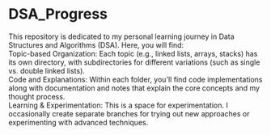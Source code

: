 # DSA_Progress
 This repository is dedicated to my personal learning journey in Data Structures and Algorithms (DSA). Here, you will find:      
 Topic-based Organization: Each topic (e.g., linked lists, arrays, stacks) has its own directory, with subdirectories for different variations (such as single vs. double linked lists).     
 Code and Explanations: Within each folder, you'll find code implementations along with documentation and notes that explain the core concepts and my thought process.     
 Learning & Experimentation: This is a space for experimentation. I occasionally create separate branches for trying out new approaches or experimenting with advanced techniques.
